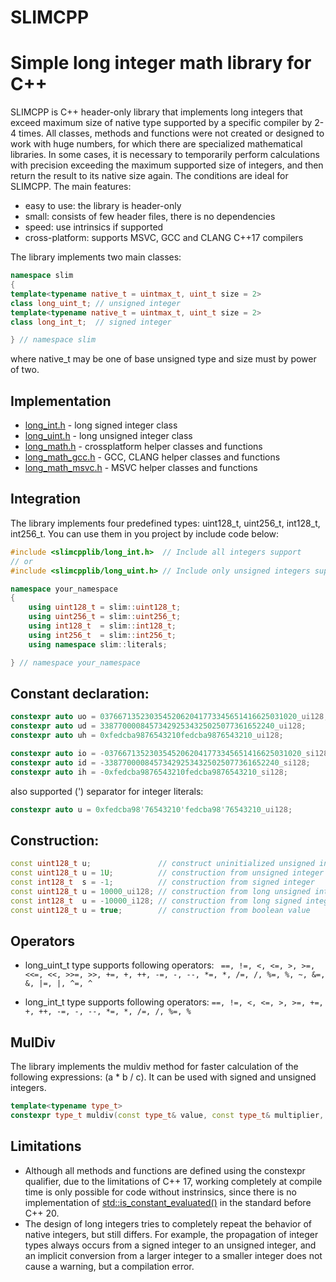 # SLIMCPP
# Simple long integer math library for C++
SLIMCPP is C++ header-only library that implements long integers that exceed maximum size of native type supported by a specific compiler by 2-4 times. All classes, methods and functions were not created or designed to work with huge numbers, for which there are specialized mathematical libraries. In some cases, it is necessary to temporarily perform calculations with precision exceeding the maximum supported size of integers, and then return the result to its native size again. The conditions are ideal for SLIMCPP.
The main features:
* easy to use: the library is header-only
* small: consists of few header files, there is no dependencies
* speed: use intrinsics if supported
* cross-platform: supports MSVC, GCC and CLANG C++17 compilers

The library implements two main classes:
```c++
namespace slim
{
template<typename native_t = uintmax_t, uint_t size = 2>
class long_uint_t; // unsigned integer
template<typename native_t = uintmax_t, uint_t size = 2>
class long_int_t;  // signed integer

} // namespace slim
```
where native_t may be one of base unsigned type and size must by power of two.
## Implementation
* [long_int.h](include/long_int.h) - long signed integer class
* [long_uint.h](include/long_uint.h) - long unsigned integer class
* [long_math.h](include/long_math.h) - crossplatform helper classes and functions
* [long_math_gcc.h](include/long_math_gcc.h) - GCC, CLANG helper classes and functions
* [long_math_msvc.h](include/long_math_msvc.h) - MSVC helper classes and functions
## Integration
The library implements four predefined types: uint128_t, uint256_t, int128_t, int256_t. You can use them in you project by include code below:
```c++
#include <slimcpplib/long_int.h>  // Include all integers support
// or
#include <slimcpplib/long_uint.h> // Include only unsigned integers support

namespace your_namespace
{
    using uint128_t = slim::uint128_t;
    using uint256_t = slim::uint256_t;
    using int128_t  = slim::int128_t;
    using int256_t  = slim::int256_t;
    using namespace slim::literals;

} // namespace your_namespace
```
## Constant declaration:
```c++
constexpr auto uo = 03766713523035452062041773345651416625031020_ui128;  // octal unsigned integer
constexpr auto ud = 338770000845734292534325025077361652240_ui128;       // decimal unsigned integer
constexpr auto uh = 0xfedcba9876543210fedcba9876543210_ui128;            // hexadecimal unsigned integer

constexpr auto io = -03766713523035452062041773345651416625031020_si128; // octal signed integer
constexpr auto id = -338770000845734292534325025077361652240_si128;      // decimal signed integer
constexpr auto ih = -0xfedcba9876543210fedcba9876543210_si128;           // hexadecimal signed integer
```
also supported (') separator for integer literals:
```c++
constexpr auto u = 0xfedcba98'76543210'fedcba98'76543210_ui128;          // hexadecimal unsigned integer
```
## Construction:
```c++
const uint128_t u;               // construct uninitialized unsigned integer
const uint128_t u = 1U;          // construction from unsigned integer
const int128_t  s = -1;          // construction from signed integer
const uint128_t u = 10000_ui128; // construction from long unsigned integer
const int128_t  u = -10000_i128; // construction from long signed integer
const uint128_t u = true;        // construction from boolean value
```
## Operators
* long_uint_t type supports following operators:
` ==, !=, <, <=, >, >=, <<=, <<, >>=, >>, +=, +, ++, -=, -, --, *=, *, /=, /, %=, %, ~, &=, &, |=, |, ^=, ^`

* long_int_t type supports following operators:
`==, !=, <, <=, >, >=, +=, +, ++, -=, -, --, *=, *, /=, /, %=, %`
## MulDiv
The library implements the muldiv method for faster calculation of the following expressions: (a * b / c). It can be used with signed and unsigned integers.
```c++
template<typename type_t>
constexpr type_t muldiv(const type_t& value, const type_t& multiplier, const type_t& divider) noexcept;
```
## Limitations
* Although all methods and functions are defined using the constexpr qualifier, due to the limitations of C++ 17, working completely at compile time is only possible for code without instrinsics, since there is no implementation of [std::is_constant_evaluated()](https://en.cppreference.com/w/cpp/types/is_constant_evaluated) in the standard before C++ 20.
* The design of long integers tries to completely repeat the behavior of native integers, but still differs. For example, the propagation of integer types always occurs from a signed integer to an unsigned integer, and an implicit conversion from a larger integer to a smaller integer does not cause a warning, but a compilation error.
